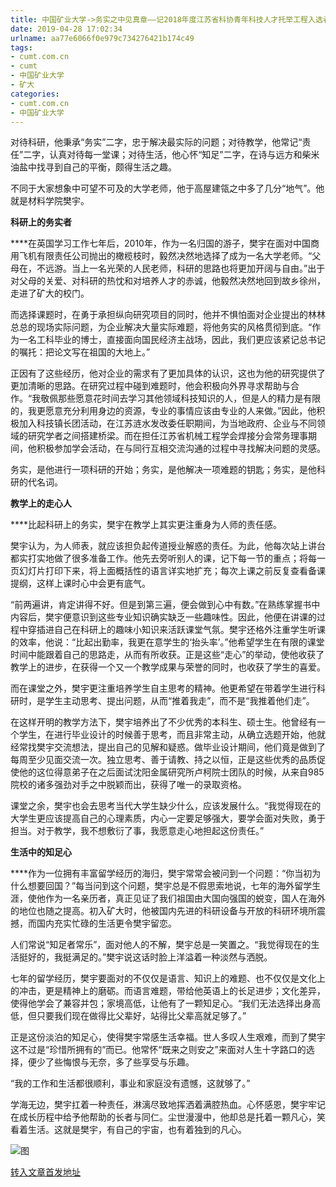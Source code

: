 ```yaml
---
title: 中国矿业大学->务实之中见真章——记2018年度江苏省科协青年科技人才托举工程入选者材料学院樊宇 | cumt.com.cn
date: 2019-04-28 17:02:34
urlname: aa77e6066f0e979c734276421b174c49
tags: 
- cumt.com.cn
- cumt
- 中国矿业大学
- 矿大
categories:
- cumt.com.cn
- 中国矿业大学
---
```


对待科研，他秉承“务实”二字，忠于解决最实际的问题；对待教学，他常记“责任”二字，认真对待每一堂课；对待生活，他心怀“知足”二字，在诗与远方和柴米油盐中找寻到自己的平衡，颇得生活之趣。

不同于大家想象中可望不可及的大学老师，他于高屋建瓴之中多了几分“地气”。他就是材料学院樊宇。       

**科研上的务实者**

****在英国学习工作七年后，2010年，作为一名归国的游子，樊宇在面对中国商用飞机有限责任公司抛出的橄榄枝时，毅然决然地选择了成为一名大学老师。“父母在，不远游。当上一名光荣的人民老师，科研的思路也将更加开阔与自由。”出于对父母的关爱、对科研的热忱和对培养人才的赤诚，他毅然决然地回到故乡徐州，走进了矿大的校门。

而选择课题时，在勇于承担纵向研究项目的同时，他并不惧怕面对企业提出的林林总总的现场实际问题，为企业解决大量实际难题，将他务实的风格贯彻到底。“作为一名工科毕业的博士，直接面向国民经济主战场，因此，我们更应该紧记总书记的嘱托：把论文写在祖国的大地上。”

正因有了这些经历，他对企业的需求有了更加具体的认识，这也为他的研究提供了更加清晰的思路。在研究过程中碰到难题时，他会积极向外界寻求帮助与合作。“我敬佩那些愿意花时间去学习其他领域科技知识的人，但是人的精力是有限的，我更愿意充分利用身边的资源，专业的事情应该由专业的人来做。”因此，他积极加入科技镇长团活动，在江苏涟水发改委任职期间，为当地政府、企业与不同领域的研究学者之间搭建桥梁。而在担任江苏省机械工程学会焊接分会常务理事期间，他积极参加学会活动，在与同行互相交流沟通的过程中寻找解决问题的灵感。

务实，是他进行一项科研的开始；务实，是他解决一项难题的钥匙；务实，是他科研的代名词。       

**教学上的走心人**

****比起科研上的务实，樊宇在教学上其实更注重身为人师的责任感。

樊宇认为，为人师表，就应该担负起传道授业解惑的责任。为此，他每次站上讲台都实打实地做了很多准备工作。他先去旁听别人的课，记下每一节的重点；将每一页幻灯片打印下来，将上面概括性的语言详实地扩充；每次上课之前反复查看备课提纲，这样上课时心中会更有底气。

“前两遍讲，肯定讲得不好。但是到第三遍，便会做到心中有数。”在熟练掌握书中内容后，樊宇便意识到这些专业知识确实缺乏一些趣味性。因此，他便在讲课的过程中穿插进自己在科研上的趣味小知识来活跃课堂气氛。樊宇还格外注重学生听课的效率，他说：“比起出勤率，我更在意学生的‘抬头率’。”他希望学生在有限的课堂时间中能跟着自己的思路走，从而有所收获。正是这些“走心”的举动，使他收获了教学上的进步，在获得一个又一个教学成果与荣誉的同时，也收获了学生的喜爱。

而在课堂之外，樊宇更注重培养学生自主思考的精神。他更希望在带着学生进行科研时，是学生主动思考、提出问题，从而“推着我走”，而不是“我推着他们走”。

在这样开明的教学方法下，樊宇培养出了不少优秀的本科生、硕士生。他曾经有一个学生，在进行毕业设计的时候善于思考，而且非常主动，从确立选题开始，他就经常找樊宇交流想法，提出自己的见解和疑惑。做毕业设计期间，他们竟是做到了每周至少见面交流一次。独立思考、善于请教、持之以恒，正是这些优秀的品质促使他的这位得意弟子在之后面试沈阳金属研究所卢柯院士团队的时候，从来自985院校的诸多强劲对手之中脱颖而出，获得了唯一的录取资格。

课堂之余，樊宇也会去思考当代大学生缺少什么，应该发展什么。“我觉得现在的大学生更应该提高自己的心理素质，内心一定要足够强大，要学会面对失败，勇于担当。对于教学，我不想敷衍了事，我愿意走心地担起这份责任。”       

**生活中的知足心**

****作为一位拥有丰富留学经历的海归，樊宇常常会被问到一个问题：“你当初为什么想要回国？”每当问到这个问题，樊宇总是不假思索地说，七年的海外留学生涯，使他作为一名亲历者，真正见证了我们祖国由大国向强国的蜕变，国人在海外的地位也随之提高。初入矿大时，他被国内先进的科研设备与开放的科研环境所震撼，而国内充实忙碌的生活更令樊宇留恋。

人们常说“知足者常乐”，面对他人的不解，樊宇总是一笑置之。“我觉得现在的生活挺好的，我挺满足的。”樊宇说这话时脸上洋溢着一种淡然与洒脱。

七年的留学经历，樊宇要面对的不仅仅是语言、知识上的难题、也不仅仅是文化上的冲击，更是精神上的磨砺。而语言难题，带给他英语上的长足进步；文化差异，使得他学会了兼容并包；家境高低，让他有了一颗知足心。“我们无法选择出身高低，但只要我们现在做得比父辈好，站得比父辈高就足够了。”

正是这份淡泊的知足心，使得樊宇常感生活幸福。世人多叹人生艰难，而到了樊宇这不过是“珍惜所拥有的”而已。他常怀“既来之则安之”来面对人生十字路口的选择，便少了些悔恨与无奈，多了些享受与乐趣。

“我的工作和生活都很顺利，事业和家庭没有遗憾，这就够了。”

学海无边，樊宇扛着一种责任，淋漓尽致地挥洒着满腔热血。心怀感恩，樊宇牢记在成长历程中给予他帮助的长者与同仁。尘世漫漫中，他却总是托着一颗凡心，笑看着生活。这就是樊宇，有自己的宇宙，也有着独到的凡心。

![图](http://xwzx.cumt.edu.cn/_upload/article/images/9d/63/b0a57c2e492d88e3c21b5ffa5ce9/4ee124cd-9ee2-4916-8a3f-83a4a65aad88.jpg)

[转入文章首发地址](http://xwzx.cumt.edu.cn/87/0b/c521a493323/page.htm)